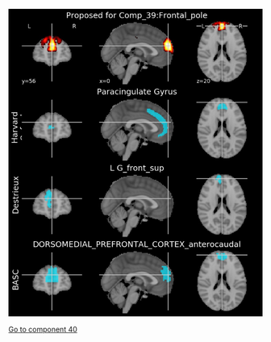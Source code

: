 ![39](preliminary/39.jpg "Component 39")

[Go to component 40](https://parietal-inria.github.io/MODL_atlas/64/40 "Component 40")
